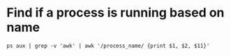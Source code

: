 # Find if a process is running based on name
`ps aux | grep -v 'awk' | awk '/process_name/ {print $1, $2, $11}'`
